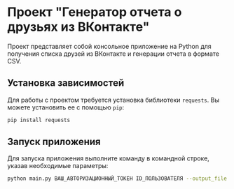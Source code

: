 # Проект "Генератор отчета о друзьях из ВКонтакте"

Проект представляет собой консольное приложение на Python для получения списка друзей из ВКонтакте и генерации отчета в формате CSV.

## Установка зависимостей

Для работы с проектом требуется установка библиотеки `requests`. Вы можете установить ее с помощью `pip`:

```bash
pip install requests
```
## Запуск приложения

Для запуска приложения выполните команду в командной строке, указав необходимые параметры:
```bash
python main.py ВАШ_АВТОРИЗАЦИОННЫЙ_ТОКЕН ID_ПОЛЬЗОВАТЕЛЯ --output_file report.csv
```